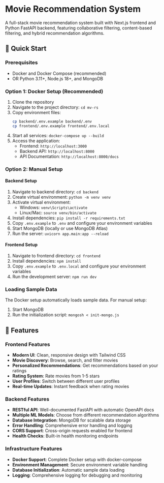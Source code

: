 # Movie Recommendation System

A full-stack movie recommendation system built with Next.js frontend and Python FastAPI backend, featuring collaborative filtering, content-based filtering, and hybrid recommendation algorithms.

## 🚀 Quick Start

### Prerequisites
- Docker and Docker Compose (recommended)
- OR Python 3.11+, Node.js 18+, and MongoDB

### Option 1: Docker Setup (Recommended)
1. Clone the repository
2. Navigate to the project directory: `cd mv-rs`
3. Copy environment files:
   ```bash
   cp backend/.env.example backend/.env
   cp frontend/.env.example frontend/.env.local
   ```
4. Start all services: `docker-compose up --build`
5. Access the application:
   - Frontend: `http://localhost:3000`
   - Backend API: `http://localhost:8000`
   - API Documentation: `http://localhost:8000/docs`

### Option 2: Manual Setup

#### Backend Setup
1. Navigate to backend directory: `cd backend`
2. Create virtual environment: `python -m venv venv`
3. Activate virtual environment: 
   - Windows: `venv\Scripts\activate`
   - Linux/Mac: `source venv/bin/activate`
4. Install dependencies: `pip install -r requirements.txt`
5. Copy `.env.example` to `.env` and configure your environment variables
6. Start MongoDB (locally or use MongoDB Atlas)
7. Run the server: `uvicorn app.main:app --reload`

#### Frontend Setup
1. Navigate to frontend directory: `cd frontend`
2. Install dependencies: `npm install`
3. Copy `.env.example` to `.env.local` and configure your environment variables
4. Run the development server: `npm run dev`

### Loading Sample Data
The Docker setup automatically loads sample data. For manual setup:
1. Start MongoDB
2. Run the initialization script: `mongosh < init-mongo.js`

## 🚀 Features

### Frontend Features
- **Modern UI**: Clean, responsive design with Tailwind CSS
- **Movie Discovery**: Browse, search, and filter movies
- **Personalized Recommendations**: Get recommendations based on your ratings
- **Rating System**: Rate movies from 1-5 stars
- **User Profiles**: Switch between different user profiles
- **Real-time Updates**: Instant feedback when rating movies

### Backend Features
- **RESTful API**: Well-documented FastAPI with automatic OpenAPI docs
- **Multiple ML Models**: Choose from different recommendation algorithms
- **Database Integration**: MongoDB for scalable data storage
- **Error Handling**: Comprehensive error handling and logging
- **CORS Support**: Cross-origin requests enabled for frontend
- **Health Checks**: Built-in health monitoring endpoints

### Infrastructure Features
- **Docker Support**: Complete Docker setup with docker-compose
- **Environment Management**: Secure environment variable handling
- **Database Initialization**: Automatic sample data loading
- **Logging**: Comprehensive logging for debugging and monitoring